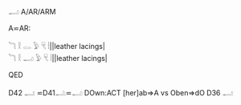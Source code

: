𓂣 A/AR/ARM  

A⋍AR:  

𓆓 𓎛 𓂋 𓅱 𓄛 𓏪||leather lacings|  
𓆓 𓎛 𓂝 𓅱 𓄛 𓏪||leather lacings|  

QED  

D42 𓂣 ⋍D41𓂢⋍𓂝 DOwn:ACT [her]ab=>A vs Oben=>dO D36  𓂣  